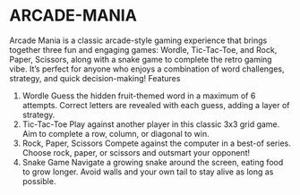 # ARCADE-MANIA
Arcade Mania is a classic arcade-style gaming experience that brings together three fun and engaging games: Wordle, Tic-Tac-Toe, and Rock, Paper, Scissors, along with a snake game to complete the retro gaming vibe. It’s perfect for anyone who enjoys a combination of word challenges, strategy, and quick decision-making!
Features
1. Wordle
Guess the hidden fruit-themed word in a maximum of 6 attempts.
Correct letters are revealed with each guess, adding a layer of strategy.
2. Tic-Tac-Toe
Play against another player in this classic 3x3 grid game.
Aim to complete a row, column, or diagonal to win.
3. Rock, Paper, Scissors
Compete against the computer in a best-of series.
Choose rock, paper, or scissors and outsmart your opponent!
4. Snake Game
Navigate a growing snake around the screen, eating food to grow longer.
Avoid walls and your own tail to stay alive as long as possible.
